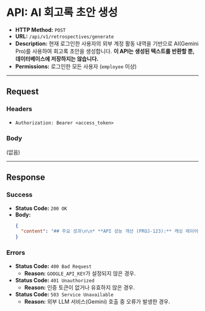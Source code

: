 # API: AI 회고록 초안 생성

- **HTTP Method:** `POST`
- **URL:** `/api/v1/retrospectives/generate`
- **Description:** 현재 로그인한 사용자의 외부 계정 활동 내역을 기반으로 AI(Gemini Pro)를 사용하여 회고록 초안을 생성합니다. **이 API는 생성된 텍스트를 반환할 뿐, 데이터베이스에 저장하지는 않습니다.**
- **Permissions:** 로그인한 모든 사용자 (`employee` 이상)

---

## Request

### Headers
- `Authorization: Bearer <access_token>`

### Body
(없음)

---

## Response

### Success
- **Status Code:** `200 OK`
- **Body:**
  ```json
  {
    "content": "## 주요 성과\n\n* **API 성능 개선 (PROJ-123):** 캐싱 레이어를 도입하여 주요 API의 응답 속도를 50% 향상시켰습니다...\n\n## 문제 해결 경험\n\n* **로그인 시스템 버그 수정 (PROJ-145):** OAuth2 인증 과정에서 발생하던 리다이렉트 오류를 해결하여...\n\n(AI가 생성한 전체 회고록 텍스트)"
  }
  ```

### Errors
- **Status Code:** `400 Bad Request`
  - **Reason:** `GOOGLE_API_KEY`가 설정되지 않은 경우.
- **Status Code:** `401 Unauthorized`
  - **Reason:** 인증 토큰이 없거나 유효하지 않은 경우.
- **Status Code:** `503 Service Unavailable`
  - **Reason:** 외부 LLM 서비스(Gemini) 호출 중 오류가 발생한 경우.

